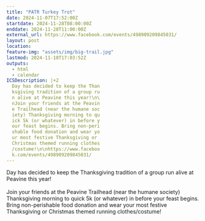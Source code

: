```yaml
---
title: "PATR Turkey Trot"
date: 2024-11-07T17:52:00Z
startdate: 2024-11-28T08:00:00Z
enddate: 2024-11-28T11:00:00Z
external_url: https://www.facebook.com/events/498909209845031/
layout: post
location: 
feature-img: "assets/img/big-trail.jpg"
lastmod: 2024-11-18T17:03:52Z
outputs:
  - html
  - calendar
ICSDescription: |+2
  Day has decided to keep the Than  ksgiving tradition of a group ru  n alive at Peavine this year!\n\  nJoin your friends at the Peavin  e Trailhead (near the humane soc  iety) Thanksgiving morning to qu  ick 5k (or whatever) in before y  our feast begins. Bring non-peri  shable food donation and wear yo  ur most festive Thanksgiving or   Christmas themed running clothes  /costume!\n\nhttps://www.faceboo  k.com/events/498909209845031/
---
```


Day has decided to keep the Thanksgiving tradition of a group run alive at Peavine this year!<br>
  <br>
  Join your friends at the Peavine Trailhead (near the humane society) Thanksgiving morning to quick 5k (or whatever) in before your feast begins. Bring non-perishable food donation and wear your most festive Thanksgiving or Christmas themed running clothes/costume!<br>
  <br>
  
